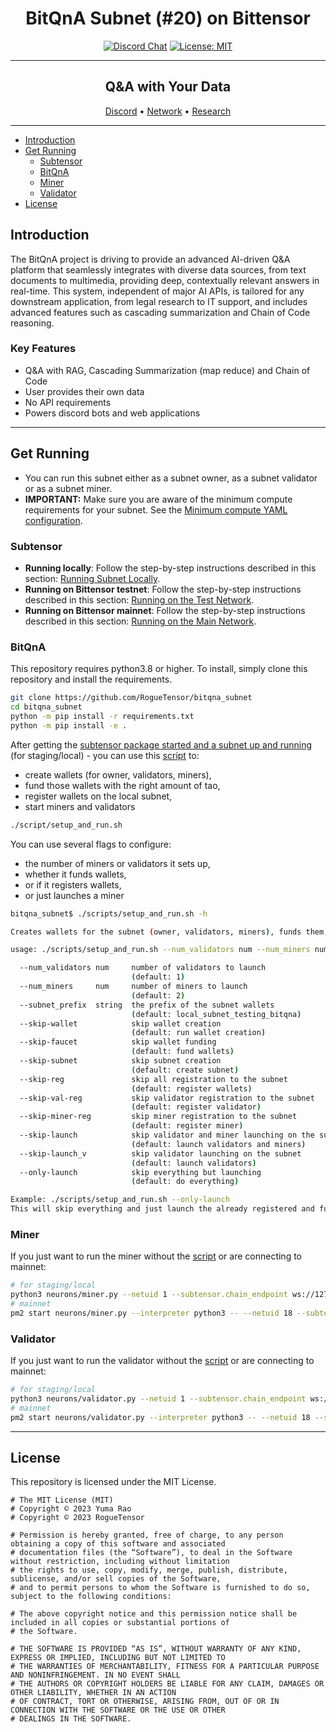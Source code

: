 <div align="center">

# **BitQnA Subnet (#20) on Bittensor** <!-- omit in toc -->
[![Discord Chat](https://img.shields.io/discord/308323056592486420.svg)](https://discord.com/channels/799672011265015819/1175085112703078400)
[![License: MIT](https://img.shields.io/badge/License-MIT-yellow.svg)](https://opensource.org/licenses/MIT) 

---

## Q&A with Your Data <!-- omit in toc -->

[Discord](https://discord.gg/bittensor) • [Network](https://taostats.io/) • [Research](https://bittensor.com/whitepaper)
</div>

---
- [Introduction](#introduction)
- [Get Running](#get-running)
  - [Subtensor](#subtensor)
  - [BitQnA](#bitqna)
  - [Miner](#miner)
  - [Validator](#validator)
- [License](#license)

## Introduction

The BitQnA project is driving to provide an advanced AI-driven Q&A platform that seamlessly integrates with diverse data sources, from text documents to multimedia, providing deep, contextually relevant answers in real-time. This system, independent of major AI APIs, is tailored for any downstream application, from legal research to IT support, and includes advanced features such as cascading summarization and Chain of Code reasoning.

### Key Features

- Q&A with RAG, Cascading Summarization (map reduce) and Chain of Code
- User provides their own data
- No API requirements
- Powers discord bots and web applications
  
---

## Get Running

- You can run this subnet either as a subnet owner, as a subnet validator or as a subnet miner. 
- **IMPORTANT:** Make sure you are aware of the minimum compute requirements for your subnet. See the [Minimum compute YAML configuration](./min_compute.yml).

### Subtensor

- **Running locally**: Follow the step-by-step instructions described in this section: [Running Subnet Locally](./docs/running_on_staging.md).
- **Running on Bittensor testnet**: Follow the step-by-step instructions described in this section: [Running on the Test Network](./docs/running_on_testnet.md).
- **Running on Bittensor mainnet**: Follow the step-by-step instructions described in this section: [Running on the Main Network](./docs/running_on_mainnet.md).

### BitQnA
This repository requires python3.8 or higher. To install, simply clone this repository and install the requirements.
```bash
git clone https://github.com/RogueTensor/bitqna_subnet
cd bitqna_subnet
python -m pip install -r requirements.txt
python -m pip install -e .
```

After getting the [subtensor package started and a subnet up and running](./docs/running_on_staging.md) (for staging/local) - you can use this [script](./scripts/setup_and_run.sh) to:
- create wallets (for owner, validators, miners),
- fund those wallets with the right amount of tao,
- register wallets on the local subnet,
- start miners and validators

```bash
./script/setup_and_run.sh
```
You can use several flags to configure:
- the number of miners or validators it sets up,
- whether it funds wallets,
- or if it registers wallets,
- or just launches a miner
```bash
bitqna_subnet$ ./scripts/setup_and_run.sh -h

Creates wallets for the subnet (owner, validators, miners), funds them, registers them, then starts them.

usage: ./scripts/setup_and_run.sh --num_validators num --num_miners num --subnet_prefix string

  --num_validators num     number of validators to launch
                           (default: 1)
  --num_miners     num     number of miners to launch
                           (default: 2)
  --subnet_prefix  string  the prefix of the subnet wallets
                           (default: local_subnet_testing_bitqna)
  --skip-wallet            skip wallet creation
                           (default: run wallet creation)
  --skip-faucet            skip wallet funding
                           (default: fund wallets)
  --skip-subnet            skip subnet creation
                           (default: create subnet)
  --skip-reg               skip all registration to the subnet
                           (default: register wallets)
  --skip-val-reg           skip validator registration to the subnet
                           (default: register validator)
  --skip-miner-reg         skip miner registration to the subnet
                           (default: register miner)
  --skip-launch            skip validator and miner launching on the subnet
                           (default: launch validators and miners)
  --skip-launch_v          skip validator launching on the subnet
                           (default: launch validators)
  --only-launch            skip everything but launching
                           (default: do everything)

Example: ./scripts/setup_and_run.sh --only-launch
This will skip everything and just launch the already registered and funded validators and miners
```

### Miner
If you just want to run the miner without the [script](./scripts/setup_and_run.sh) or are connecting to mainnet:
```bash
# for staging/local
python3 neurons/miner.py --netuid 1 --subtensor.chain_endpoint ws://127.0.0.1:9946 --wallet.name <COLDKEY> --wallet.hotkey <HOTKEY>
# mainnet
pm2 start neurons/miner.py --interpreter python3 -- --netuid 18 --subtensor.network <LOCAL/FINNEY/TEST> --wallet.name <COLDKEY> --wallet.hotkey <HOTKEY> --axon.port <PORT>
```

### Validator
If you just want to run the validator without the [script](./scripts/setup_and_run.sh) or are connecting to mainnet:
```bash
# for staging/local
python3 neurons/validator.py --netuid 1 --subtensor.chain_endpoint ws://127.0.0.1:9946 --wallet.name <COLDKEY> --wallet.hotkey <HOTKEY>
# mainnet
pm2 start neurons/validator.py --interpreter python3 -- --netuid 18 --subtensor.network <LOCAL/FINNEY/TEST> --wallet.name <COLDKEY> --wallet.hotkey <HOTKEY> --axon.port <PORT>
```
---

## License
This repository is licensed under the MIT License.
```text
# The MIT License (MIT)
# Copyright © 2023 Yuma Rao
# Copyright © 2023 RogueTensor

# Permission is hereby granted, free of charge, to any person obtaining a copy of this software and associated
# documentation files (the “Software”), to deal in the Software without restriction, including without limitation
# the rights to use, copy, modify, merge, publish, distribute, sublicense, and/or sell copies of the Software,
# and to permit persons to whom the Software is furnished to do so, subject to the following conditions:

# The above copyright notice and this permission notice shall be included in all copies or substantial portions of
# the Software.

# THE SOFTWARE IS PROVIDED “AS IS”, WITHOUT WARRANTY OF ANY KIND, EXPRESS OR IMPLIED, INCLUDING BUT NOT LIMITED TO
# THE WARRANTIES OF MERCHANTABILITY, FITNESS FOR A PARTICULAR PURPOSE AND NONINFRINGEMENT. IN NO EVENT SHALL
# THE AUTHORS OR COPYRIGHT HOLDERS BE LIABLE FOR ANY CLAIM, DAMAGES OR OTHER LIABILITY, WHETHER IN AN ACTION
# OF CONTRACT, TORT OR OTHERWISE, ARISING FROM, OUT OF OR IN CONNECTION WITH THE SOFTWARE OR THE USE OR OTHER
# DEALINGS IN THE SOFTWARE.
```
